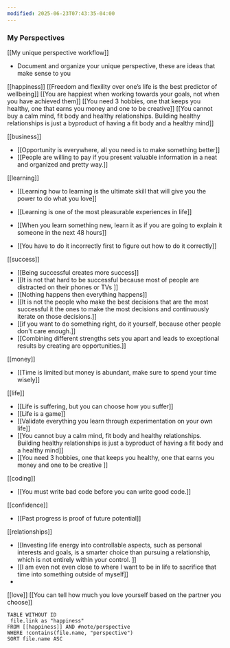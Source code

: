 ```yaml
---
modified: 2025-06-23T07:43:35-04:00
---
```

### My Perspectives

[[My unique perspective workflow]]
- Document and organize your unique perspective, these are ideas that make sense to you 

[[happiness]]
[[Freedom and flexility over one’s life is the best predictor of wellbeing]]
[[You are happiest when working towards your goals, not when you have achieved them]]
[[You need 3 hobbies, one that keeps you healthy, one that earns you money and one to be creative]]
[[You cannot buy a calm mind, fit body and healthy relationships. Building healthy relationships is just a byproduct of having a fit body and a healthy mind]]

[[business]]
- [[Opportunity is everywhere,  all you need is to make something better]]
- [[People are willing to pay if you present valuable information in a neat and organized and pretty way.]]


[[learning]]
- [[Learning how to learning is the ultimate skill that will give you the power to do what you love]]
- [[Learning is one of the most pleasurable experiences in life]]
- [[When you learn something new, learn it as if you are going to explain it someone in the next 48 hours]]

- [[You have to do it incorrectly first to figure out how to do it correctly]]

[[success]]
- [[Being successful creates more success]]
- [[It is not that hard to be successful because most of people are distracted on their phones or TVs ]]
- [[Nothing happens then everything happens]]
- [[It is not the people who make the best decisions that are the most successful it the ones to make the most decisions and continuously iterate on those decisions.]]
- [[if you want to do something right, do it yourself, because other people don't care enough.]]
- [[Combining different strengths sets you apart and leads to exceptional results by creating are opportunities.]]

[[money]]
- [[Time is limited but money is abundant, make sure to spend your time wisely]]

[[life]]
- [[Life is suffering, but you can choose how you suffer]]
- [[Life is a game]]
- [[Validate everything you learn through experimentation on your own life]]
- [[You cannot buy a calm mind, fit body and healthy relationships. Building healthy relationships is just a byproduct of having a fit body and a healthy mind]]
- [[You need 3 hobbies, one that keeps you healthy, one that earns you money and one to be creative ]]

[[coding]]
- [[You must write bad code before you can write good code.]]


[[confidence]]
- [[Past progress is proof of future potential]]


[[relationships]]
- [[Investing life energy into controllable aspects, such as personal interests and goals, is a smarter choice than pursuing a relationship, which is not entirely within your control. ]]
- [[I am even not even close to where I want to be in life to sacrifice that time into something outside of myself]]
- 

[[love]]
[[You can tell how much you love yourself based on the partner you choose]]

```dataview
TABLE WITHOUT ID
 file.link as "happiness"
FROM [[happiness]] AND #note/perspective
WHERE !contains(file.name, "perspective")
SORT file.name ASC
```